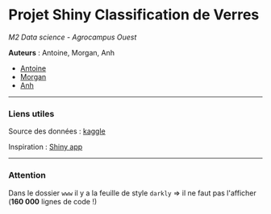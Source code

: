 # Projet Shiny Classification de Verres

*M2 Data science - Agrocampus Ouest*

**Auteurs** : Antoine, Morgan, Anh

 - [Antoine](https://github.com/Chaartimor)
 - [Morgan](https://github.com/mguillaudeux)
 - [Anh](https://github.com/phineas-pta)

---

### Liens utiles

Source des données : [kaggle](https://www.kaggle.com/uciml/glass/home)

Inspiration : [Shiny app](https://davesteps.shinyapps.io/machLearn/)

---

### Attention 

Dans le dossier `www` il y a la feuille de style `darkly` ⇒ il ne faut pas l'afficher (**160 000** lignes de code !)
